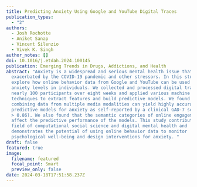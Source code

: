 ```yaml
---
title: Predicting Anxiety Using Google and YouTube Digital Traces
publication_types:
  - "2"
authors:
  - Josh Rochotte
  - Aniket Sanap
  - Vincent Silenzio
  - Vivek K. Singh
author_notes: []
doi: 10.1016/j.etdah.2024.100145
publication: Emerging Trends in Drugs, Addictions, and Health
abstract: "Anxiety is a widespread and serious mental health issue that has been
  exacerbated by the COVID-19 pandemic and other stressors. In this study, we
  explore how online behavior data from Google and YouTube can be used to infer
  anxiety levels in individuals. We collected and processed digital traces from
  nearly 100 participants over eight weeks and applied various machine learning
  techniques to extract features and build predictive models. We found that
  combining data from multiple media modalities can yield highly accurate
  predictive models for anxiety as self-reported by a clinical GAD-7 scale (AUC
  > 0.86). We also found that the semantic categories of online engagement can
  affect the predictive performance of the models. This study contributes to the
  field of computational social science and digital mental health and
  demonstrates the potential of using online behavior data to monitor
  psychological well-being and design interventions for anxiety. "
draft: false
featured: true
image:
  filename: featured
  focal_point: Smart
  preview_only: false
date: 2024-03-18T17:51:58.237Z
---
```

